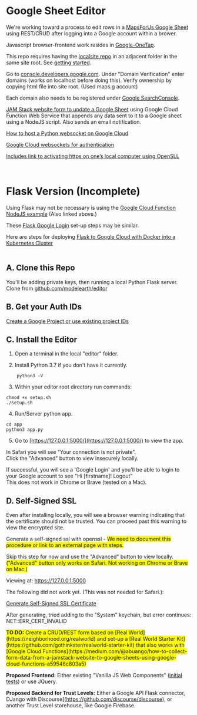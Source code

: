 
# Google Sheet Editor

We're working toward a process to edit rows in a [MapsForUs Google Sheet](https://model.earth/localsite/map/mapsforus) using REST/CRUD after logging into a Google account within a brower.   

Javascript browser-frontend work resides in [Google-OneTap](onetap/).   

This repo requires having the [localsite repo](https://github.com/localsite/) in an adjacent folder in the same site root. See [getting started](../localsite/start/).  

Go to [console.developers.google.com](https://console.developers.google.com/). Under "Domain Verification" enter domains (works on localhost before doing this). Verify ownership by copying html file into site root. (Used maps.g account) <!-- also added l email.) -->

Each domain also needs to be registered under [Google SearchConsole](https://www.google.com/webmasters/tools). <!-- Did both of the above for neighborhood.org, but still need to find where full path is set. onetap page path is not authorized yet for neighborhood.org -->

<!--
It may be possible to duplicate some of the following server-side process using this Python 2.7 
<a href="https://codelabs.developers.google.com/codelabs/credential-management-api/index.html">Auto Sign-in with the Credential Management API</a>.
-->


[JAM Stack website form to update a Google Sheet](https://medium.com/@abuango/how-to-collect-form-data-from-a-jamstack-website-to-google-sheets-using-google-cloud-functions-a59546c803a5)
using Google Cloud Function Web Service that appends any data sent to it to a Google sheet using a NodeJS script. Also sends an email notification.  




[How to host a Python websocket on Google Cloud](https://cloud.google.com/appengine/docs/flexible/python/using-websockets-and-session-affinity)  

[Google Cloud websockets for authentication](https://codeburst.io/react-authentication-with-twitter-google-facebook-and-github-862d59583105)

[Includes link to activating https on one’s local computer using OpenSLL](https://www.freecodecamp.org/news/how-to-get-https-working-on-your-local-development-environment-in-5-minutes-7af615770eec/)


<!--
Also see our screen scrapper that sends to a Google Sheet.
-->

<!--
maps.georgia.org account to edit diagram
https://app.diagrams.net/#G1hzphUDacB3DGW8UyzZptcxuTlv9uui53
-->
<br>

<h1>Flask Version (Incomplete)</h1>

Using Flask may not be necessary is using the [Google Cloud Function NodeJS example](https://medium.com/@abuango/how-to-collect-form-data-from-a-jamstack-website-to-google-sheets-using-google-cloud-functions-a59546c803a5) (Also linked above.)

These <a href='https://realpython.com/flask-google-login/'>Flask Google Login</a> set-up steps may be similar.

Here are steps for deploying [Flask to Google Cloud with Docker into a Kubernetes Cluster](https://medium.com/honeybadger-ai/how-to-deploy-machine-learning-models-using-flask-docker-and-google-cloud-platform-gcp-6e7bf1b339d5)  
<br>


## A. Clone this Repo

You'll be adding private keys, then running a local Python Flask server.  
Clone from <a href="https://github.com/modelearth/editor">github.com/modelearth/editor</a>  

## B. Get your Auth IDs

[Create a Google Project or use existing project IDs](google)  

## C. Install the Editor

1. Open a terminal in the local "editor" folder.

1. Install Python 3.7 if you don't have it currently.  

```
	python3 -V
```

3. Within your editor root directory run commands:
```
chmod +x setup.sh
./setup.sh
```

4. Run/Server python app.

```
cd app
python3 app.py
```
5. Go to [https://127.0.0.1:5000/](https://127.0.0.1:5000/) to view the app.  
<!-- Doesn't show same: or [http://localhost:5000/](http://localhost:5000/) -->


In Safari you will see "Your connection is not private".  
Click the "Advanced" button to view insecurely locally.  

If successful, you will see a 'Google Login' and you'll be able to login to your Google account to see "Hi [firstname]! Logout"  
This does not work in Chrome or Brave (tested on a Mac).   


## D. Self-Signed SSL

Even after installing locally, you will see a browser warning indicating that the certificate should not be trusted. You can proceed past this warning to view the encrypted site. 

Generate a self-signed ssl with openssl - <span style="background-color: #FFFF00">We need to document this procedure or link to an external page with steps.</span>  

Skip this step for now and use the "Advanced" button to view locally.  
<span style="background-color: #FFFF00">("Advanced" button only works on Safari. Not working on Chrome or Brave on Mac.)</span>  

Viewing at: <a href="https://127.0.0.1:5000">https://127.0.0.1:5000</a>   

The following did not work yet. (This was not needed for Safari.):  

<a href="https://devcenter.heroku.com/articles/ssl-certificate-self">Generate Self-Signed SSL Certificate</a><br>

After generating, tried adding to the "System" keychain, but error continues: NET::ERR\_CERT\_INVALID

<!--
## D. For MapsForUs Auth

To do: [Config to avoid Unverified apps error](https://support.google.com/cloud/answer/7454865) - To include email in [MapsForUs comment](../localsite/) in our copy of the MapsforUS Google Sheet Template.


Also did for gsample

Added model.earth as authorized domain on "OAuth consent screen"
(Only allows top level domain, like model.earth)

https://console.developers.google.com/apis/credentials/consent/edit?project=georgia-directory&duration=P1D

And here too (verify via HTML):

https://console.developers.google.com/apis/credentials/domainverification?project=georgia-directory

-->

<!--
 Progress: (Not currently working)  
[&#x2714;] Login/Logout with google.  
 [&#x2714;] Store login details in sqlitedb - to be changed later.  
 [&#x2714;] Show/Hide edit menu on Login/Logout.  
 [ &nbsp; ] Edit form.  
-->

<span style="background-color: #FFFF00">
<b>TO DO:</b> Create a CRUD/REST form based on [Real World](https://neighborhood.org/realworld) and set-up a [Real World Starter Kit](https://github.com/gothinkster/realworld-starter-kit) that also works with [Google Cloud Functions](https://medium.com/@abuango/how-to-collect-form-data-from-a-jamstack-website-to-google-sheets-using-google-cloud-functions-a59546c803a5)  

<b>Proposed Frontend:</b> Either existing "Vanilla JS Web Components" ([initial tests](https://model.earth/localsite/resources/google-onetap/)) or use JQuery. 

<b>Proposed Backend for Trust Levels:</b> Either a Google API Flask connector, DJango with Discourse](https://github.com/discourse/discourse), or another Trust Level storehouse, like Google Firebase.
</span>

<br>